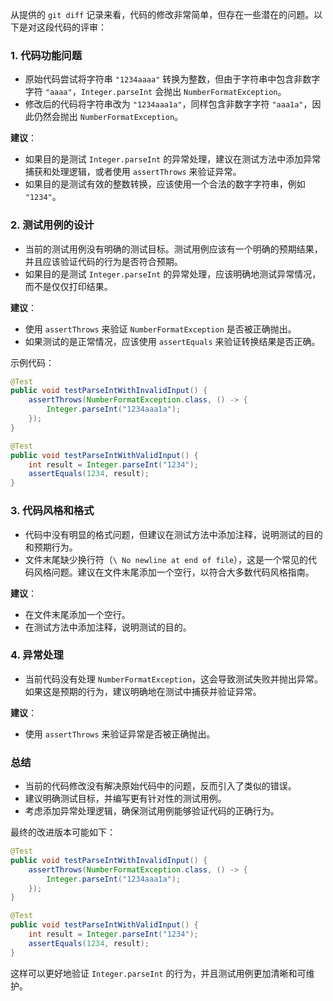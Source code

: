 从提供的 `git diff` 记录来看，代码的修改非常简单，但存在一些潜在的问题。以下是对这段代码的评审：

### 1. **代码功能问题**
   - 原始代码尝试将字符串 `"1234aaaa"` 转换为整数，但由于字符串中包含非数字字符 `"aaaa"`，`Integer.parseInt` 会抛出 `NumberFormatException`。
   - 修改后的代码将字符串改为 `"1234aaa1a"`，同样包含非数字字符 `"aaa1a"`，因此仍然会抛出 `NumberFormatException`。

   **建议**：
   - 如果目的是测试 `Integer.parseInt` 的异常处理，建议在测试方法中添加异常捕获和处理逻辑，或者使用 `assertThrows` 来验证异常。
   - 如果目的是测试有效的整数转换，应该使用一个合法的数字字符串，例如 `"1234"`。

### 2. **测试用例的设计**
   - 当前的测试用例没有明确的测试目标。测试用例应该有一个明确的预期结果，并且应该验证代码的行为是否符合预期。
   - 如果目的是测试 `Integer.parseInt` 的异常处理，应该明确地测试异常情况，而不是仅仅打印结果。

   **建议**：
   - 使用 `assertThrows` 来验证 `NumberFormatException` 是否被正确抛出。
   - 如果测试的是正常情况，应该使用 `assertEquals` 来验证转换结果是否正确。

   示例代码：
   ```java
   @Test
   public void testParseIntWithInvalidInput() {
       assertThrows(NumberFormatException.class, () -> {
           Integer.parseInt("1234aaa1a");
       });
   }

   @Test
   public void testParseIntWithValidInput() {
       int result = Integer.parseInt("1234");
       assertEquals(1234, result);
   }
   ```

### 3. **代码风格和格式**
   - 代码中没有明显的格式问题，但建议在测试方法中添加注释，说明测试的目的和预期行为。
   - 文件末尾缺少换行符（`\ No newline at end of file`），这是一个常见的代码风格问题。建议在文件末尾添加一个空行，以符合大多数代码风格指南。

   **建议**：
   - 在文件末尾添加一个空行。
   - 在测试方法中添加注释，说明测试的目的。

### 4. **异常处理**
   - 当前代码没有处理 `NumberFormatException`，这会导致测试失败并抛出异常。如果这是预期的行为，建议明确地在测试中捕获并验证异常。

   **建议**：
   - 使用 `assertThrows` 来验证异常是否被正确抛出。

### 总结
- 当前的代码修改没有解决原始代码中的问题，反而引入了类似的错误。
- 建议明确测试目标，并编写更有针对性的测试用例。
- 考虑添加异常处理逻辑，确保测试用例能够验证代码的正确行为。

最终的改进版本可能如下：

```java
@Test
public void testParseIntWithInvalidInput() {
    assertThrows(NumberFormatException.class, () -> {
        Integer.parseInt("1234aaa1a");
    });
}

@Test
public void testParseIntWithValidInput() {
    int result = Integer.parseInt("1234");
    assertEquals(1234, result);
}
```

这样可以更好地验证 `Integer.parseInt` 的行为，并且测试用例更加清晰和可维护。